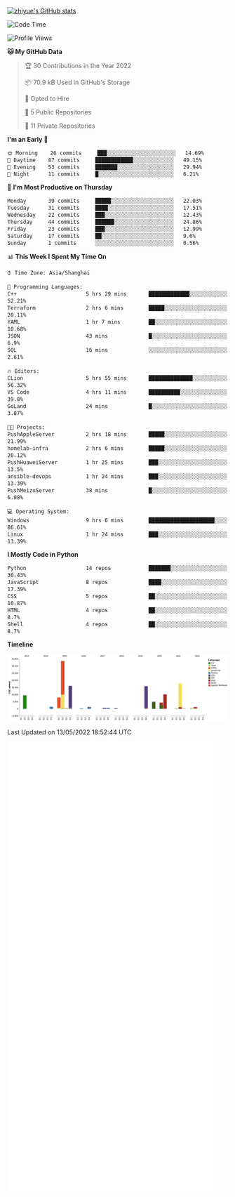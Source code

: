 
[![zhiyue's GitHub stats](https://github-readme-stats.vercel.app/api?username=zhiyue)](https://github.com/anuraghazra/github-readme-stats&&show_icons=true)

<!--START_SECTION:waka-->
![Code Time](http://img.shields.io/badge/Code%20Time-0%20secs-blue)

![Profile Views](http://img.shields.io/badge/Profile%20Views-9-blue)

**🐱 My GitHub Data** 

> 🏆 30 Contributions in the Year 2022
 > 
> 📦 70.9 kB Used in GitHub's Storage 
 > 
> 💼 Opted to Hire
 > 
> 📜 5 Public Repositories 
 > 
> 🔑 11 Private Repositories  
 > 
**I'm an Early 🐤** 

```text
🌞 Morning    26 commits     ███░░░░░░░░░░░░░░░░░░░░░░   14.69% 
🌆 Daytime    87 commits     ████████████░░░░░░░░░░░░░   49.15% 
🌃 Evening    53 commits     ███████░░░░░░░░░░░░░░░░░░   29.94% 
🌙 Night      11 commits     █░░░░░░░░░░░░░░░░░░░░░░░░   6.21%

```
📅 **I'm Most Productive on Thursday** 

```text
Monday       39 commits     █████░░░░░░░░░░░░░░░░░░░░   22.03% 
Tuesday      31 commits     ████░░░░░░░░░░░░░░░░░░░░░   17.51% 
Wednesday    22 commits     ███░░░░░░░░░░░░░░░░░░░░░░   12.43% 
Thursday     44 commits     ██████░░░░░░░░░░░░░░░░░░░   24.86% 
Friday       23 commits     ███░░░░░░░░░░░░░░░░░░░░░░   12.99% 
Saturday     17 commits     ██░░░░░░░░░░░░░░░░░░░░░░░   9.6% 
Sunday       1 commits      ░░░░░░░░░░░░░░░░░░░░░░░░░   0.56%

```


📊 **This Week I Spent My Time On** 

```text
⌚︎ Time Zone: Asia/Shanghai

💬 Programming Languages: 
C++                      5 hrs 29 mins       █████████████░░░░░░░░░░░░   52.21% 
Terraform                2 hrs 6 mins        █████░░░░░░░░░░░░░░░░░░░░   20.11% 
YAML                     1 hr 7 mins         ██░░░░░░░░░░░░░░░░░░░░░░░   10.68% 
JSON                     43 mins             █░░░░░░░░░░░░░░░░░░░░░░░░   6.9% 
SQL                      16 mins             ░░░░░░░░░░░░░░░░░░░░░░░░░   2.61%

🔥 Editors: 
CLion                    5 hrs 55 mins       ██████████████░░░░░░░░░░░   56.32% 
VS Code                  4 hrs 11 mins       ██████████░░░░░░░░░░░░░░░   39.8% 
GoLand                   24 mins             █░░░░░░░░░░░░░░░░░░░░░░░░   3.87%

🐱‍💻 Projects: 
PushAppleServer          2 hrs 18 mins       █████░░░░░░░░░░░░░░░░░░░░   21.99% 
homelab-infra            2 hrs 6 mins        █████░░░░░░░░░░░░░░░░░░░░   20.12% 
PushHuaweiServer         1 hr 25 mins        ███░░░░░░░░░░░░░░░░░░░░░░   13.5% 
ansible-devops           1 hr 24 mins        ███░░░░░░░░░░░░░░░░░░░░░░   13.39% 
PushMeizuServer          38 mins             █░░░░░░░░░░░░░░░░░░░░░░░░   6.08%

💻 Operating System: 
Windows                  9 hrs 6 mins        █████████████████████░░░░   86.61% 
Linux                    1 hr 24 mins        ███░░░░░░░░░░░░░░░░░░░░░░   13.39%

```

**I Mostly Code in Python** 

```text
Python                   14 repos            ███████░░░░░░░░░░░░░░░░░░   30.43% 
JavaScript               8 repos             ████░░░░░░░░░░░░░░░░░░░░░   17.39% 
CSS                      5 repos             ██░░░░░░░░░░░░░░░░░░░░░░░   10.87% 
HTML                     4 repos             ██░░░░░░░░░░░░░░░░░░░░░░░   8.7% 
Shell                    4 repos             ██░░░░░░░░░░░░░░░░░░░░░░░   8.7%

```


**Timeline**

![Chart not found](https://raw.githubusercontent.com/zhiyue/zhiyue/main/charts/bar_graph.png) 


 Last Updated on 13/05/2022 18:52:44 UTC
<!--END_SECTION:waka-->

<!-- [![Top Langs](https://github-readme-stats.vercel.app/api/top-langs/?username=zhiyue)](https://github.com/anuraghazra/github-readme-stats) -->

![](./github-metrics.svg)

